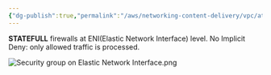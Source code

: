 ```yaml
---
{"dg-publish":true,"permalink":"/aws/networking-content-delivery/vpc/atomic-elements/security-group/","title":"Security Group"}
---
```



**STATEFULL** firewalls at ENI(Elastic Network Interface) level.
No Implicit Deny: only allowed traffic is processed.


![Security group on Elastic Network Interface.png](/img/user/aws/Networking-Content-Delivery/VPC/png/Atomic-Elements/Security%20group%20on%20Elastic%20Network%20Interface.png)
